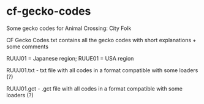 # cf-gecko-codes
Some gecko codes for Animal Crossing: City Folk

CF Gecko Codes.txt contains all the gecko codes with short explanations + some comments

RUUJ01 = Japanese region; RUUE01 = USA region

RUUJ01.txt - txt file with all codes in a format compatible with some loaders (?)

RUUJ01.gct - .gct file with all codes in a format compatible with some loaders (?)
